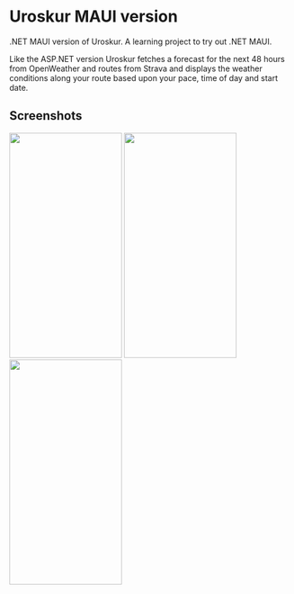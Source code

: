 # Uroskur MAUI version
.NET MAUI version of Uroskur. A learning project to try out .NET MAUI.

Like the ASP.NET version Uroskur fetches a forecast for the next 48 hours from OpenWeather and routes from Strava and displays the weather conditions along your route based upon your pace, time of day and start date.

## Screenshots
<img src="https://i.ibb.co/bKMYfFH/routes.png" width="200" height="400" />
<img src="https://i.ibb.co/kqhFnYj/route.png" width="200" height="400" />
<img src="https://i.ibb.co/pXvScsX/forecast.png" width="200" height="400" />
